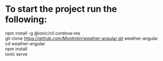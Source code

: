 #  To start the project run the following:

npm install -g @ionic/cli cordova-res<br>
git clone https://github.com/Montintin/weather-angular.git weather-angular<br>
cd weather-angular<br>
npm install<br>
ionic serve<br>
